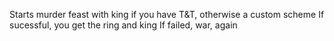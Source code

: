 Starts murder feast with king if you have T&T, otherwise a custom scheme
If sucessful, you get the ring and king
If failed, war, again